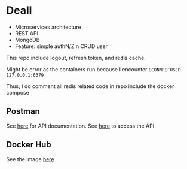 # Deall
- Microservices architecture
- REST API
- MongoDB
- Feature: simple authN/Z n CRUD user

This repo include logout, refresh token, and redis cache.

Might be error as the containers run because I encounter ```ECONNREFUSED 127.0.0.1:6379```

Thus, I do comment all redis related code in repo include the docker compose

## Postman
See [here](https://documenter.getpostman.com/view/16899519/UzJQptgE) for API documentation.
See [here](https://www.postman.com/dita-larasati/workspace/dita-s-public-workspace/collection/16899519-afbd4c1e-5ed7-4da8-aaf8-fcc75751f5ab?action=share&creator=16899519) to access the API

## Docker Hub
See the image [here](https://hub.docker.com/repository/docker/ditaisyiyah/deall)
